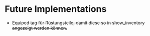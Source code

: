 # Future Implementations
- ~~Equiped tag für Rüstungsteile, damit diese so in show_inventory angezeigt werden können.~~
